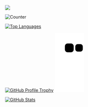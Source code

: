 <img align="center" src="https://github-readme-activity-graph.vercel.app/graph?username=shanks28&bg_color=222222&color=ffffff&line=1890ff&point=ffffff&area=true&hide_border=false" />

![Counter](https://komarev.com/ghpvc/?username=shanks28)
<!-- GitHub Stats -->
<!-- GitHub Stats -->
<!--[![GitHub Stats](https://github-readme-stats.vercel.app/api?username=shanks28)](https://github.com/shanks28)-->
<!-- GitHub Stats -->
[![Top Languages](https://github-readme-stats.vercel.app/api/top-langs/?username=shanks28&layout=compact)](https://github.com/shanks28)

<!-- GitHub Profile Trophy -->
[![GitHub Profile Trophy](https://github-profile-trophy.vercel.app/?username=shanks28)](https://github.com/shanks28)
![snake gif](https://github.com/shanks28/shanks28/blob/master/dist/github-contribution-grid-snake.svg)

[![GitHub Stats](https://github-readme-stats.vercel.app/api?username=shanks28)](https://github.com/shanks28)

<!--
**shanks28/shanks28** is a ✨ _special_ ✨ repository because its `README.md` (this file) appears on your GitHub profile.

Here are some ideas to get you started:

- 🔭 I’m currently working on ...
- 🌱 I’m currently learning ...
- 👯 I’m looking to collaborate on ...
- 🤔 I’m looking for help with ...
- 💬 Ask me about ...
- 📫 How to reach me: ...
- 😄 Pronouns: ...
- ⚡ Fun fact: ...
-->
